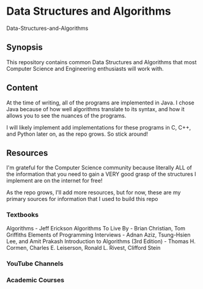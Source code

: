 # Data Structures and Algorithms

Data-Structures-and-Algorithms
## Synopsis 
This repository contains common Data Structures and Algorithms that most Computer Science and Engineering enthusiasts will work with. 

## Content
At the time of writing, all of the programs are implemented in Java. I chose Java because of how well algorithms translate to its syntax, 
and how it allows you to see the nuances of the programs. 

I will likely implement add implementations for these programs in C, C++, and Python later on, as the repo grows. So stick around! 

## Resources 
I'm grateful for the Computer Science community because literally ALL of the information that you need to gain a VERY good grasp of 
the structures I implement are on the internet for free! 

As the repo grows, I'll add more resources, but for now, these are my primary sources for information that I used to build this repo 

### Textbooks 
Algorithms - Jeff Erickson
Algorithms To Live By - Brian Christian, Tom Griffiths
Elements of Programming Interviews - Adnan Aziz, Tsung-Hsien Lee, and Amit Prakash
Introduction to Algorithms (3rd Edition) - Thomas H. Cormen, Charles E. Leiserson, Ronald L. Rivest, Clifford Stein

### YouTube Channels 

### Academic Courses 

